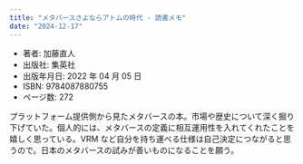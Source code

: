 ```yaml
---
title: "メタバースさよならアトムの時代 - 読書メモ"
date: "2024-12-17"
---
```

- 著者: 加藤直人
- 出版社: 集英社
- 出版年月日: 2022 年 04 月 05 日
- ISBN: 9784087880755
- ページ数: 272

プラットフォーム提供側から見たメタバースの本。市場や歴史について深く掘り下げていた。個人的には、メタバースの定義に相互運用性を入れてくれたことを嬉しく思っている。VRM など自分を持ち運べる仕様は自己決定につながると思うので。日本のメタバースの試みが善いものになることを願う。